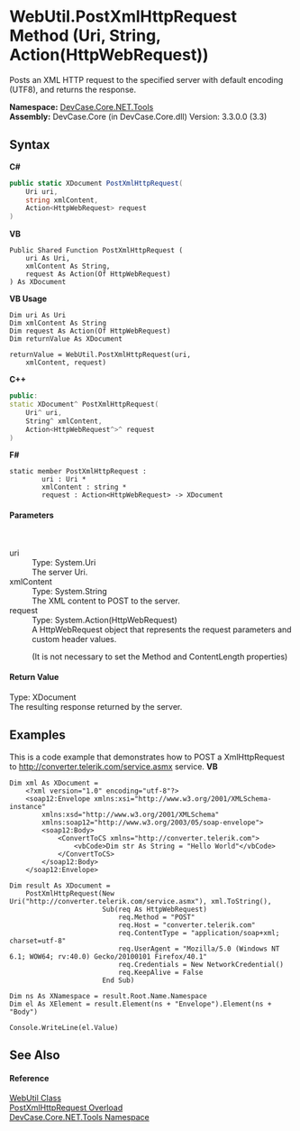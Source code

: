 # WebUtil.PostXmlHttpRequest Method (Uri, String, Action(HttpWebRequest))
 

Posts an XML HTTP request to the specified server with default encoding (UTF8), and returns the response.

**Namespace:**&nbsp;<a href="N_DevCase_Core_NET_Tools">DevCase.Core.NET.Tools</a><br />**Assembly:**&nbsp;DevCase.Core (in DevCase.Core.dll) Version: 3.3.0.0 (3.3)

## Syntax

**C#**<br />
``` C#
public static XDocument PostXmlHttpRequest(
	Uri uri,
	string xmlContent,
	Action<HttpWebRequest> request
)
```

**VB**<br />
``` VB
Public Shared Function PostXmlHttpRequest ( 
	uri As Uri,
	xmlContent As String,
	request As Action(Of HttpWebRequest)
) As XDocument
```

**VB Usage**<br />
``` VB Usage
Dim uri As Uri
Dim xmlContent As String
Dim request As Action(Of HttpWebRequest)
Dim returnValue As XDocument

returnValue = WebUtil.PostXmlHttpRequest(uri, 
	xmlContent, request)
```

**C++**<br />
``` C++
public:
static XDocument^ PostXmlHttpRequest(
	Uri^ uri, 
	String^ xmlContent, 
	Action<HttpWebRequest^>^ request
)
```

**F#**<br />
``` F#
static member PostXmlHttpRequest : 
        uri : Uri * 
        xmlContent : string * 
        request : Action<HttpWebRequest> -> XDocument 

```


#### Parameters
&nbsp;<dl><dt>uri</dt><dd>Type: System.Uri<br />The server Uri.</dd><dt>xmlContent</dt><dd>Type: System.String<br />The XML content to POST to the server.</dd><dt>request</dt><dd>Type: System.Action(HttpWebRequest)<br />A HttpWebRequest object that represents the request parameters and custom header values. 

 (It is not necessary to set the Method and ContentLength properties)</dd></dl>

#### Return Value
Type: XDocument<br />The resulting response returned by the server.

## Examples
This is a code example that demonstrates how to POST a XmlHttpRequest to http://converter.telerik.com/service.asmx service. 
**VB**<br />
``` VB
Dim xml As XDocument =
    <?xml version="1.0" encoding="utf-8"?>
    <soap12:Envelope xmlns:xsi="http://www.w3.org/2001/XMLSchema-instance"
        xmlns:xsd="http://www.w3.org/2001/XMLSchema"
        xmlns:soap12="http://www.w3.org/2003/05/soap-envelope">
        <soap12:Body>
            <ConvertToCS xmlns="http://converter.telerik.com">
                <vbCode>Dim str As String = "Hello World"</vbCode>
            </ConvertToCS>
        </soap12:Body>
    </soap12:Envelope>

Dim result As XDocument =
    PostXmlHttpRequest(New Uri("http://converter.telerik.com/service.asmx"), xml.ToString(),
                       Sub(req As HttpWebRequest)
                           req.Method = "POST"
                           req.Host = "converter.telerik.com"
                           req.ContentType = "application/soap+xml; charset=utf-8"
                           req.UserAgent = "Mozilla/5.0 (Windows NT 6.1; WOW64; rv:40.0) Gecko/20100101 Firefox/40.1"
                           req.Credentials = New NetworkCredential()
                           req.KeepAlive = False
                       End Sub)

Dim ns As XNamespace = result.Root.Name.Namespace
Dim el As XElement = result.Element(ns + "Envelope").Element(ns + "Body")

Console.WriteLine(el.Value)
```


## See Also


#### Reference
<a href="T_DevCase_Core_NET_Tools_WebUtil">WebUtil Class</a><br /><a href="Overload_DevCase_Core_NET_Tools_WebUtil_PostXmlHttpRequest">PostXmlHttpRequest Overload</a><br /><a href="N_DevCase_Core_NET_Tools">DevCase.Core.NET.Tools Namespace</a><br />
